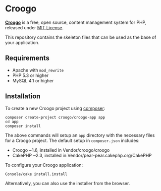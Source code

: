 # Croogo

[**Croogo**](http://croogo.org) is a free, open source, content management system for PHP, released under [MIT License](http://github.com/croogo/croogo/blob/master/LICENSE.txt).

This repository contains the skeleton files that can be used as the base of
your application.

## Requirements

* Apache with `mod_rewrite`
* PHP 5.3 or higher
* MySQL 4.1 or higher

## Installation

To create a new Croogo project using [composer](http://getcomposer.org):

	composer create-project croogo/croogo-app app
	cd app
	composer install

The above commands will setup an `app` directory with the necessary files for
a Croogo project.  The default setup in `composer.json` includes:

* Croogo ~1.6, installed in Vendor/croogo/croogo
* CakePHP ~2.3, installed in Vendor/pear-pear.cakephp.org/CakePHP

To configure your Croogo application:

	Console/cake install.install

Alternatively, you can also use the installer from the browser.